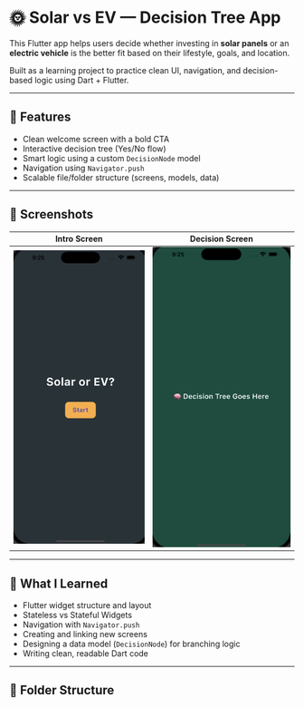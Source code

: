 # 🌞 Solar vs EV — Decision Tree App

This Flutter app helps users decide whether investing in **solar panels** or an **electric vehicle** is the better fit based on their lifestyle, goals, and location.

Built as a learning project to practice clean UI, navigation, and decision-based logic using Dart + Flutter.

---

## 🚀 Features

- Clean welcome screen with a bold CTA
- Interactive decision tree (Yes/No flow)
- Smart logic using a custom `DecisionNode` model
- Navigation using `Navigator.push`
- Scalable file/folder structure (screens, models, data)

---

## 📱 Screenshots

| Intro Screen | Decision Screen |
|--------------|------------------|
| ![Intro](screenshots/intro.png) | ![Decision](screenshots/decision.png) |

---

## 🧠 What I Learned

- Flutter widget structure and layout
- Stateless vs Stateful Widgets
- Navigation with `Navigator.push`
- Creating and linking new screens
- Designing a data model (`DecisionNode`) for branching logic
- Writing clean, readable Dart code

---

## 📂 Folder Structure